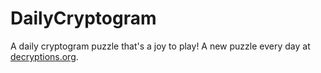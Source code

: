 # DailyCryptogram
A daily cryptogram puzzle that's a joy to play!
A new puzzle every day at [decryptions.org](https://decryptions.org).
